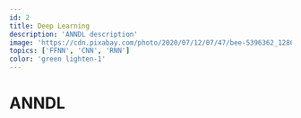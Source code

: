 ```yaml
---
id: 2
title: Deep Learning
description: 'ANNDL description'
image: 'https://cdn.pixabay.com/photo/2020/07/12/07/47/bee-5396362_1280.jpg'
topics: ['FFNN', 'CNN', 'RNN']
color: 'green lighten-1'
---
```


# ANNDL
